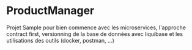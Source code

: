 # ProductManager
Projet Sample pour bien commence avec les microservices, l'approche contract first, versionning de la base de données avec liquibase et les utilisations des outils (docker, postman, ...)
